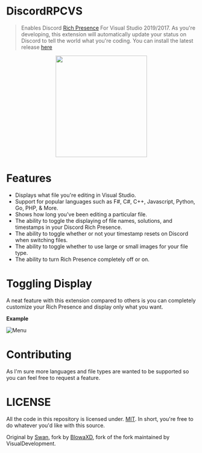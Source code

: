 # DiscordRPCVS
>Enables Discord [Rich Presence](https://discordapp.com/rich-presence) For Visual Studio 2019/2017.
As you're developing, this extension will automatically update your status on Discord to tell the world what you're coding.
You can install the latest release [here](https://marketplace.visualstudio.com/items?itemName=VisualDevelopment.drpcvs2019)

<p align="center"> 
  <img src="https://cdn.discordapp.com/attachments/403361615082422282/551725625472450560/demonstration.png" width="242px" height="269px">
</p>

# Features
* Displays what file you're editing in Visual Studio.
* Support for popular languages such as F#, C#, C++, Javascript, Python, Go, PHP, & More.
* Shows how long you've been editing a particular file.
* The ability to toggle the displaying of file names, solutions, and timestamps in your Discord Rich Presence.
* The ability to toggle whether or not your timestamp resets on Discord when switching files.
* The ability to toggle whether to use large or small images for your file type.
* The ability to turn Rich Presence completely off or on.

# Toggling Display
A neat feature with this extension compared to others is you can completely customize your Rich Presence and display only what you want.

**Example**

![Menu](https://i.imgur.com/JUqQHgC.png)

# Contributing
As I'm sure more languages and file types are wanted to be supported so you can feel free to request a feature.

# LICENSE
All the code in this repository is licensed under. [MIT](https://github.com/VisualDevelopment/DiscordRPCVS/blob/master/LICENSE). In short, you're free to do whatever you'd like with this source.

Original by [Swan](https://github.com/Swan/DiscordRPCVS), fork by [BlowaXD](https://github.com/BlowaXD/DiscordRPCVS), fork of the fork maintained by VisualDevelopment.

